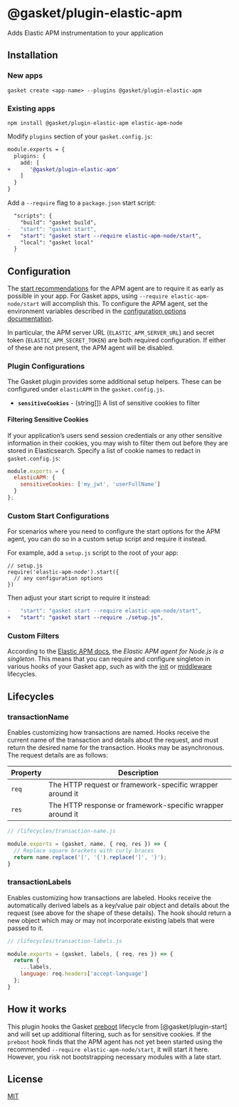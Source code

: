 # @gasket/plugin-elastic-apm

Adds Elastic APM instrumentation to your application

## Installation

### New apps

```
gasket create <app-name> --plugins @gasket/plugin-elastic-apm
```

### Existing apps

```
npm install @gasket/plugin-elastic-apm elastic-apm-node
```

Modify `plugins` section of your `gasket.config.js`:

```diff
module.exports = {
  plugins: {
    add: [
+      '@gasket/plugin-elastic-apm'
    ]
  }
}
```

Add a `--require` flag to a `package.json` start script:

```diff
  "scripts": {
    "build": "gasket build",
-   "start": "gasket start",
+   "start": "gasket start --require elastic-apm-node/start",
    "local": "gasket local"
  }
```

## Configuration

The [start recommendations] for the APM agent are to require it as early as
possible in your app. For Gasket apps, using `--require elastic-apm-node/start`
will accomplish this. To configure the APM agent, set the environment variables
described in the [configuration options documentation].

In particular, the APM server URL (`ELASTIC_APM_SERVER_URL`) and secret token
(`ELASTIC_APM_SECRET_TOKEN`) are both required configuration. If either
of these are not present, the APM agent will be disabled.

### Plugin Configurations

The Gasket plugin provides some additional setup helpers. These can be
configured under `elasticAPM` in the `gasket.config.js`.

- **`sensitiveCookies`** - (string[]) A list of sensitive cookies to filter

#### Filtering Sensitive Cookies

If your application’s users send session credentials or any other sensitive
information in their cookies, you may wish to filter them out before they are
stored in Elasticsearch. Specify a list of cookie names to redact in
`gasket.config.js`:

```js
module.exports = {
  elasticAPM: {
    sensitiveCookies: ['my_jwt', 'userFullName']
  }
};
```

### Custom Start Configurations

For scenarios where you need to configure the start options for the APM agent,
you can do so in a custom setup script and require it instead.

For example, add a `setup.js` script to the root of your app:

```
// setup.js
require('elastic-apm-node').start({
  // any configuration options
})
```

Then adjust your start script to require it instead:

```diff
-   "start": "gasket start --require elastic-apm-node/start",
+   "start": "gasket start --require ./setup.js",
```

### Custom Filters

According to the [Elastic APM docs], the _Elastic APM agent for Node.js is a
singleton_. This means that you can require and configure singleton in various
hooks of your Gasket app, such as with the [init] or [middleware] lifecycles.

## Lifecycles

### transactionName

Enables customizing how transactions are named. Hooks receive the current name of the transaction and details about the request, and must return the desired name for the transaction. Hooks may be asynchronous. The request details are as follows:

| Property | Description |
|----------|-------------|
| `req`    | The HTTP request or framework-specific wrapper around it |
| `res`    | The HTTP response or framework-specific wrapper around it |

```javascript
// /lifecycles/transaction-name.js

module.exports = (gasket, name, { req, res }) => {
  // Replace square brackets with curly braces
  return name.replace('[', '{').replace(']', '}');
}
```

### transactionLabels

Enables customizing how transactions are labeled. Hooks receive the automatically derived labels as a key/value pair object and details about the request (see above for the shape of these details). The hook should return a new object which may or may not incorporate existing labels that were passed to it.

```javascript
// /lifecycles/transaction-labels.js

module.exports = (gasket, labels, { req, res }) => {
  return {
    ...labels,
    language: req.headers['accept-language']
  };
}
```

## How it works

This plugin hooks the Gasket [preboot] lifecycle from [@gasket/plugin-start]
and will set up additional filtering, such as for sensitive cookies. If the
`preboot` hook finds that the APM agent has not yet been started using the
recommended `--require elastic-apm-node/start`, it will start it here.
However, you risk not bootstrapping necessary modules with a late start.

## License

[MIT](./LICENSE.md)

<!-- LINKS -->

[preboot]:/packages/gasket-plugin-start/README.md#preboot
[init]:packages/gasket-plugin-command/README.md#init
[middleware]:/packages/gasket-plugin-express/README.md#middleware
[configuration options documentation]:https://www.elastic.co/guide/en/apm/agent/nodejs/current/configuration.html
[start recommendations]:https://www.elastic.co/guide/en/apm/agent/nodejs/master/agent-api.html#apm-start
[Elastic APM docs]:https://www.elastic.co/guide/en/apm/agent/nodejs/master/agent-api.html

